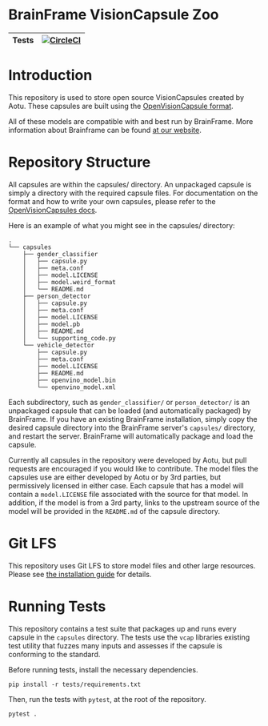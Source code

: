 # BrainFrame VisionCapsule Zoo
| Tests | [![CircleCI](https://circleci.com/gh/aotuai/capsule-zoo/tree/master.svg?style=svg&circle-token=afb518744b2fce9932f645d081390eb4222d0b1d)](https://circleci.com/gh/aotuai/capsule-zoo/tree/master) |
|-------|---------------------------------------------------------------------------------------------------------------|

# Introduction

This repository is used to store open source VisionCapsules created by Aotu. These
capsules are built using the [OpenVisionCapsule format][open vision capsules].

All of these models are compatible with and best run by BrainFrame. More information
about Brainframe can be found [at our website](http://aotu.ai).

# Repository Structure
All capsules are within the capsules/ directory. An unpackaged capsule is simply 
a directory with the required capsule files. For documentation on the format and 
how to write your own capsules, please refer to the [OpenVisionCapsules docs][ovc docs].


Here is an example of what you might see in the capsules/ directory: 
```commandline
.
└── capsules
    ├── gender_classifier
    │   ├── capsule.py
    │   ├── meta.conf
    │   ├── model.LICENSE
    │   ├── model.weird_format
    │   └── README.md
    ├── person_detector
    │   ├── capsule.py
    │   ├── meta.conf
    │   ├── model.LICENSE
    │   ├── model.pb
    │   ├── README.md
    │   └── supporting_code.py
    └── vehicle_detector
        ├── capsule.py
        ├── meta.conf
        ├── model.LICENSE
        ├── README.md
        ├── openvino_model.bin
        └── openvino_model.xml
```
Each subdirectory, such as `gender_classifier/` or `person_detector/` is an unpackaged
capsule that can be loaded (and automatically packaged) by BrainFrame. If you 
have an existing BrainFrame installation, simply copy the desired capsule directory
into the BrainFrame server's `capsules/` directory, and restart the server. BrainFrame
will automatically package and load the capsule. 

Currently all capsules in the repository were developed by Aotu, but pull 
requests are encouraged if you would like to contribute.
The model files the capsules use are either developed by Aotu or by 3rd parties,
but permissively licensed in either case. Each capsule that has a model will 
contain a `model.LICENSE` file associated with the source for that model. In 
addition, if the model is from a 3rd party, links to the upstream source of the 
model will be provided in the `README.md` of the capsule directory.

# Git LFS

This repository uses Git LFS to store model files and other large resources.
Please see [the installation guide][install git lfs] for details.

# Running Tests

This repository contains a test suite that packages up and runs every capsule
in the `capsules` directory. The tests use the `vcap` libraries existing test
utility that fuzzes many inputs and assesses if the capsule is conforming to the
 standard.

Before running tests, install the necessary dependencies.

```commandline
pip install -r tests/requirements.txt
```

Then, run the tests with `pytest`, at the root of the repository.

```commandline
pytest .
```

[install git lfs]: https://github.com/git-lfs/git-lfs/wiki/Installation
[open vision capsules]: https://github.com/opencv/open_vision_capsules
[ovc docs]: https://openvisioncapsules.readthedocs.io/en/latest/
